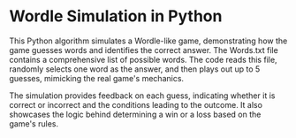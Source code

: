 # Wordle Simulation in Python
This Python algorithm simulates a Wordle-like game, demonstrating how the game guesses words and identifies the correct answer. The Words.txt file contains a comprehensive list of possible words. The code reads this file, randomly selects one word as the answer, and then plays out up to 5 guesses, mimicking the real game's mechanics.

The simulation provides feedback on each guess, indicating whether it is correct or incorrect and the conditions leading to the outcome. It also showcases the logic behind determining a win or a loss based on the game's rules.


